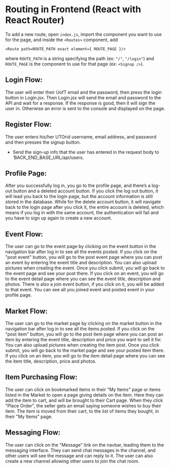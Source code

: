 # Routing in Frontend (React with React Router)

To add a new route, open `index.js`, import the component you want to use for the page, and inside the `<Routes>` component, add 
```
<Route path=ROUTE_PATH exact element={ ROUTE_PAGE }/>
```
where `ROUTE_PATH` is a string specifying the path (ex: `"/"`, `"/login"`) and `ROUTE_PAGE` is the component to use for that page (ex: `<Signup />`).

## Login Flow:
The user will enter their UofT email and the password, then press the login button in Login.jsx. Then Login.jsx will send the email and password to the API and wait for a response. If the response is good, then it will sign the user in. Otherwise an error is sent to the console and displayed on the page.

## Register Flow:
The user enters his/her UTOrid username, email address, and password and then presses the signup button.
- Send the sign-up info that the user has entered in the request body to ‘BACK_END_BASE_URL/api/users.

## Profile Page:
After you successfully log in, you go to the profile page, and there’s a log-out button and a deleted account button. If you click the log out button, it will lead you back to the login page, but the account information is still stored in the database. While for the delete account button, it will navigate back to the login page after you click it, the entire account is deleted, which means if you log in with the same account, the authentication will fail and you have to sign up again to create a new account.

## Event Flow:
The user can go to the event page by clicking on the event button in the navigation bar after log in to see all the events posted. If you click on the "post event" button, you will go to the post event page where you can post an event by entering the event title and description. You can also upload pictures when creating the event.  Once you click submit, you will go back to the event page and see your post there. If you click on an event, you will go to the event detail page where you can see the event title, description and photos. There is also a join event button, if you click on it, you will be added to that event. You can see all you joined event and posted event in your profile page.

## Market Flow:
The user can go to the market page by clicking on the market button in the navigation bar after log in to see all the items posted. If you click on the "post item" button, you will go to the post item page where you can post an item by entering the event title, description and price you want to sell it for. You can also upload pictures when creating the item post. Once you click submit, you will go back to the market page and see your posted item there. If you click on an item, you will go to the item detail page where you can see the item title, description, price and photos.

## Item Purchasing Flow:
The user can click on bookmarked items in their "My Items" page or items listed in the Market to open a page giving details on the item. Here they can add the item to cart, and will be brought to their Cart page. When they click "Place Order", the seller gets an email saying someone wishes to buy their item. The item is moved from their cart, to the list of items they bought, in their "My Items" page.

## Messaging Flow:
The user can click on the "Message" link on the navbar, leading them to the messaging interface. They can send chat messages in the channel, and other users will see the message and can reply to it. The user can also create a new channel allowing other users to join the chat room.
